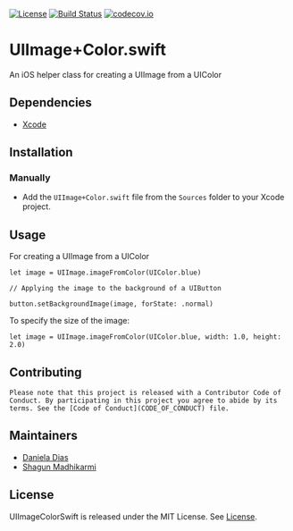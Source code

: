 
[![License](https://img.shields.io/badge/license-MIT-green.svg?style=flat)](https://github.com/ustwo/image-color-swift/blob/master/LICENSE)
[![Build Status](https://travis-ci.org/ustwo/image-color-swift.svg?branch=master)](https://travis-ci.org/ustwo/image-color-swift)
[![codecov.io](https://codecov.io/github/ustwo/image-color-swift/coverage.svg?branch=master)](https://codecov.io/github/ustwo/image-color-swift?branch=master)

# UIImage+Color.swift

An iOS helper class for creating a UIImage from a UIColor

## Dependencies

* [Xcode](https://itunes.apple.com/gb/app/xcode/id497799835?mt=12#)

## Installation

### Manually

* Add the `UIImage+Color.swift` file from the `Sources` folder to your Xcode project.

## Usage

For creating a UIImage from a UIColor

	let image = UIImage.imageFromColor(UIColor.blue)

	// Applying the image to the background of a UIButton

	button.setBackgroundImage(image, forState: .normal)

To specify the size of the image:  

	let image = UIImage.imageFromColor(UIColor.blue, width: 1.0, height: 2.0)

## Contributing

	Please note that this project is released with a Contributor Code of Conduct. By participating in this project you agree to abide by its terms. See the [Code of Conduct](CODE_OF_CONDUCT) file.

## Maintainers

* [Daniela Dias](mailto:daniela@ustwo.com)
* [Shagun Madhikarmi](mailto:shagun@ustwo.com)

## License

UIImageColorSwift is released under the MIT License. See [License](LICENSE).
